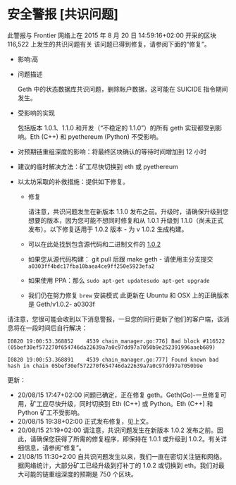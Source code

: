 # 安全警报 [共识问题]
此警报与 Frontier 网络上在 2015 年 8 月 20 日 14:59:16+02:00 开采的区块 116,522 上发生的共识问题有关 该问题已得到修复，请参阅下面的“修复”。

- 影响:高
- 问题描述

	Geth 中的状态数据库共识问题，删除帐户数据，这可能在 SUICIDE 指令期间发生。
- 受影响的实现

	包括版本 1.0.1、1.1.0 和开发（“不稳定的 1.1.0”）的所有 geth 实现都受到影响。Eth (C++) 和 pyethereum (Python) 不受影响。 
- 对预期链重组深度的影响：将最终区块确认的等待时间增加到 12 小时
- 建议的临时解决方法：矿工尽快切换到 eth 或 pyethereum
- 以太坊采取的补救措施：提供如下修复。
	- 修复

		请注意，共识问题发生在新版本 1.1.0 发布之前。升级时，请确保升级到您想要的版本，因为您可能不想同时修复和从 1.0.1 升级到 1.1.0（尚未正式发布）。以下修复适用于 1.0.2 版本 - 为 v 1.0.2 生成构建。 
	- 可以在此处找到包含源代码和二进制文件的 [1.0.2](https://github.com/ethereum/go-ethereum/releases/tag/v1.0.2)
	- 如果您从源代码构建： git pull 后跟 make geth - 请使用主分支提交 `a0303ff4bdc17fba10baea4ce9ff250e5923efa2`
	- 如果使用 PPA：那么 `sudo apt-get updatesudo apt-get upgrade`
	- 我们仍在努力修复 `brew` 安装模式
此更新在 Ubuntu 和 OSX 上的正确版本是 Geth/v1.0.2- a0303f

请注意，您很可能会收到以下消息警报，一旦您的同行更新了他们的客户端，该消息将在一段时间后自行解决：

	I0820 19:00:53.368852    4539 chain_manager.go:776] Bad block #116522 (05bef30ef572270f654746da22639a7a0c97dd97a7050b9e252391996aaeb689)
	
	I0820 19:00:53.368891    4539 chain_manager.go:777] Found known bad hash in chain 05bef30ef572270f654746da22639a7a0c97dd97a7050b9e 

更新：

- 20/08/15 17:47+02:00 问题已确定，正在修复 geth。Geth(Go)-一旦修复可用，矿工应尽快升级，同时切换到 Eth (C++) 或 Python。Eth (C++) 和 Python 矿工不受影响。
- 20/08/15  19:38+02:00 正式发布修复，见上文。
- 20/08/15  21:19+02:00 请注意，共识问题发生在新版本 1.0.2 发布之前。因此，请确保您获得了所需的修复程序，即保持在 1.0.1 或升级到 1.0.2。有关详细信息，请参阅“修复”。
- 21/08/15 11:30+2:00 自共识问题发生以来，我们一直在密切关注链和网络。据网络统计，大部分矿工已经升级到打补丁的 1.0.2 或切换到 eth。我们对最大可能的链重组深度的预期是 750 个区块。